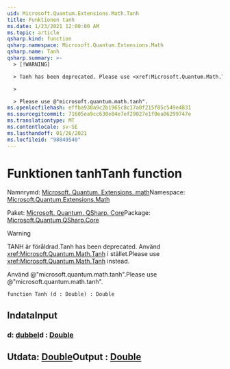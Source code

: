 ```yaml
---
uid: Microsoft.Quantum.Extensions.Math.Tanh
title: Funktionen tanh
ms.date: 1/23/2021 12:00:00 AM
ms.topic: article
qsharp.kind: function
qsharp.namespace: Microsoft.Quantum.Extensions.Math
qsharp.name: Tanh
qsharp.summary: >-
  > [!WARNING]

  > Tanh has been deprecated. Please use <xref:Microsoft.Quantum.Math.Tanh> instead.

  >

  > Please use @"microsoft.quantum.math.tanh".
ms.openlocfilehash: effba930a9c2b1965c8c17a0f215f85c549e4831
ms.sourcegitcommit: 71605ea9cc630e84e7ef29027e1f0ea06299747e
ms.translationtype: MT
ms.contentlocale: sv-SE
ms.lasthandoff: 01/26/2021
ms.locfileid: "98849540"
---
```

# <a name="tanh-function"></a><span data-ttu-id="e9b4c-102">Funktionen tanh</span><span class="sxs-lookup"><span data-stu-id="e9b4c-102">Tanh function</span></span>

<span data-ttu-id="e9b4c-103">Namnrymd: [Microsoft. Quantum. Extensions. math](xref:Microsoft.Quantum.Extensions.Math)</span><span class="sxs-lookup"><span data-stu-id="e9b4c-103">Namespace: [Microsoft.Quantum.Extensions.Math](xref:Microsoft.Quantum.Extensions.Math)</span></span>

<span data-ttu-id="e9b4c-104">Paket: [Microsoft. Quantum. QSharp. Core](https://nuget.org/packages/Microsoft.Quantum.QSharp.Core)</span><span class="sxs-lookup"><span data-stu-id="e9b4c-104">Package: [Microsoft.Quantum.QSharp.Core](https://nuget.org/packages/Microsoft.Quantum.QSharp.Core)</span></span>


> [!WARNING]
> <span data-ttu-id="e9b4c-105">TANH är föråldrad.</span><span class="sxs-lookup"><span data-stu-id="e9b4c-105">Tanh has been deprecated.</span></span> <span data-ttu-id="e9b4c-106">Använd <xref:Microsoft.Quantum.Math.Tanh> i stället.</span><span class="sxs-lookup"><span data-stu-id="e9b4c-106">Please use <xref:Microsoft.Quantum.Math.Tanh> instead.</span></span>
>
> <span data-ttu-id="e9b4c-107">Använd @"microsoft.quantum.math.tanh".</span><span class="sxs-lookup"><span data-stu-id="e9b4c-107">Please use @"microsoft.quantum.math.tanh".</span></span>



```qsharp
function Tanh (d : Double) : Double
```


## <a name="input"></a><span data-ttu-id="e9b4c-108">Indata</span><span class="sxs-lookup"><span data-stu-id="e9b4c-108">Input</span></span>

### <a name="d--double"></a><span data-ttu-id="e9b4c-109">d: [dubbel](xref:microsoft.quantum.lang-ref.double)</span><span class="sxs-lookup"><span data-stu-id="e9b4c-109">d : [Double](xref:microsoft.quantum.lang-ref.double)</span></span>





## <a name="output--double"></a><span data-ttu-id="e9b4c-110">Utdata: [Double](xref:microsoft.quantum.lang-ref.double)</span><span class="sxs-lookup"><span data-stu-id="e9b4c-110">Output : [Double](xref:microsoft.quantum.lang-ref.double)</span></span>

